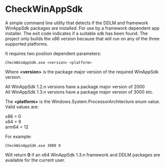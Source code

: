 # CheckWinAppSdk

A simple command line utility that detects if the DDLM and framework WinAppSdk packages are installed. 
For use by a framework dependent app installer. The exit code indicates if a suitable sdk has been found.
The project only builds the x86 version because that will run on any of the three supported platforms.

It requires two position dependent parameters:

````
CheckWinAppSdk.exe <version> <platform>
````

Where **&lt;version>** is the package major version of the required WinAppSdk version.<br>

All WinAppSdk 1.2.n versions have a package major version of 2000<br>
All WinAppSdk 1.3.n versions have a package major version of 3000 etc.<br>

The **&lt;platform>** is the Windows.System.ProcessorArchitecture enum value. Valid values are:

x86 = 0<br>
x64 = 9<br>
arm64 = 12<br>

For example:

````
CheckWinAppSdk.exe 3000 9
````

Will return **0** if an x64 WinAppSdk 1.3.n framework and DDLM packages are available for the current user.
